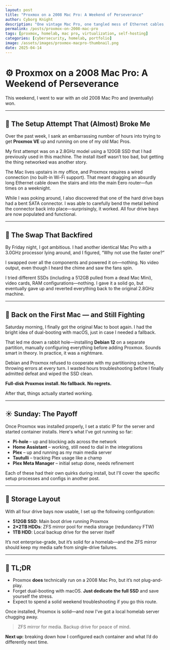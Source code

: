```yaml
---
layout: post
title: "Proxmox on a 2008 Mac Pro: A Weekend of Perseverance"
author: Cyborg Knight
description: "One vintage Mac Pro, one tangled mess of Ethernet cables, and one stubborn weekend later—how I turned chaos into a working homelab."
permalink: /posts/proxmox-on-2008-mac-pro
tags: [proxmox, homelab, mac pro, virtualization, self-hosting]
categories: [cybersecurity, homelab, portfolio]
image: /assets/images/proxmox-macpro-thumbnail.png
date: 2025-04-14
---
```


# ⚙️ Proxmox on a 2008 Mac Pro: A Weekend of Perseverance

This weekend, I went to war with an old 2008 Mac Pro and (eventually) won.

---

## 🔌 The Setup Attempt That (Almost) Broke Me

Over the past week, I sank an embarrassing number of hours into trying to get **Proxmox VE** up and running on one of my old Mac Pros.

My first attempt was on a 2.8GHz model using a 120GB SSD that I had previously used in this machine. The install itself wasn’t too bad, but getting the thing networked was another story.

The Mac lives upstairs in my office, and Proxmox requires a wired connection (no built-in Wi-Fi support). That meant dragging an absurdly long Ethernet cable down the stairs and into the main Eero router—fun times on a weeknight.

While I was poking around, I also discovered that one of the hard drive bays had a bent SATA connector. I was able to carefully bend the metal behind the connector back into place—surprisingly, it worked. All four drive bays are now populated and functional.

---

## 🔄 The Swap That Backfired

By Friday night, I got ambitious. I had another identical Mac Pro with a 3.0GHz processor lying around, and I figured, “Why not use the faster one?”

I swapped over all the components and powered it on—nothing. No video output, even though I heard the chime and saw the fans spin.

I tried different SSDs (including a 512GB pulled from a dead Mac Mini), video cards, RAM configurations—nothing. I gave it a solid go, but eventually gave up and reverted everything back to the original 2.8GHz machine.

---

## 🧠 Back on the First Mac — and Still Fighting

Saturday morning, I finally got the original Mac to boot again. I had the bright idea of dual-booting with macOS, just in case I needed a fallback.

That led me down a rabbit hole—installing **Debian 12** on a separate partition, manually configuring everything before adding Proxmox. Sounds smart in theory. In practice, it was a nightmare.

Debian and Proxmox refused to cooperate with my partitioning scheme, throwing errors at every turn. I wasted hours troubleshooting before I finally admitted defeat and wiped the SSD clean.

**Full-disk Proxmox install. No fallback. No regrets.**

After that, things actually started working.

---

## ☀️ Sunday: The Payoff

Once Proxmox was installed properly, I set a static IP for the server and started container installs. Here's what I’ve got running so far:

- **Pi-hole** – up and blocking ads across the network  
- **Home Assistant** – working, still need to dial in the integrations  
- **Plex** – up and running as my main media server  
- **Tautulli** – tracking Plex usage like a champ  
- **Plex Meta Manager** – initial setup done, needs refinement

Each of these had their own quirks during install, but I'll cover the specific setup processes and configs in another post.

---

## 💾 Storage Layout

With all four drive bays now usable, I set up the following configuration:

- **512GB SSD**: Main boot drive running Proxmox  
- **2×2TB HDDs**: ZFS mirror pool for media storage (redundancy FTW)  
- **1TB HDD**: Local backup drive for the server itself

It’s not enterprise-grade, but it’s solid for a homelab—and the ZFS mirror should keep my media safe from single-drive failures.

---

## 🧵 TL;DR

- Proxmox **does** technically run on a 2008 Mac Pro, but it’s not plug-and-play.  
- Forget dual-booting with macOS. **Just dedicate the full SSD** and save yourself the stress.  
- Expect to spend a solid weekend troubleshooting if you go this route.  

Once installed, Proxmox is solid—and now I’ve got a local homelab server chugging away.

> ZFS mirror for media. Backup drive for peace of mind.

**Next up:** breaking down how I configured each container and what I’d do differently next time.
